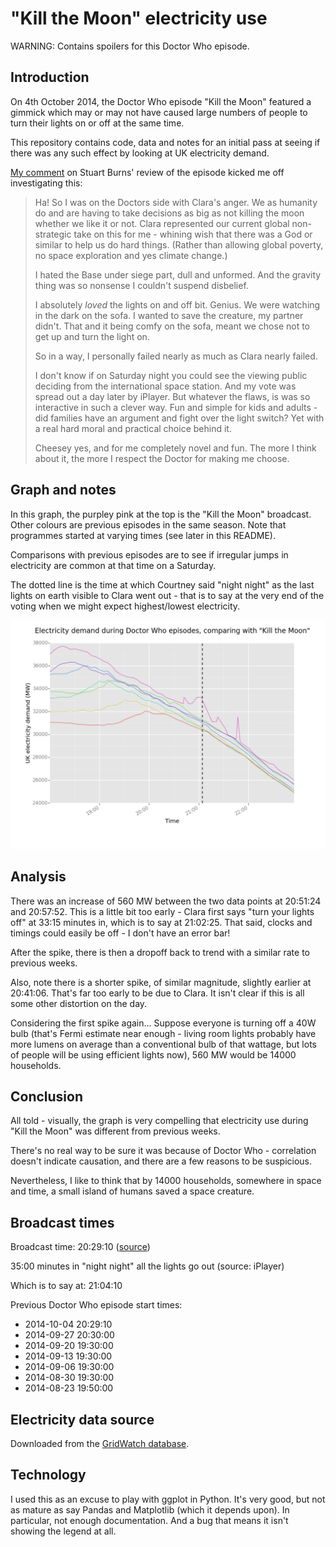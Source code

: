 "Kill the Moon" electricity use
===============================

WARNING: Contains spoilers for this Doctor Who episode.


Introduction
------------

On 4th October 2014, the Doctor Who episode "Kill the Moon" featured a gimmick
which may or may not have caused large numbers of people to turn their lights
on or off at the same time.

This repository contains code, data and notes for an initial pass at
seeing if there was any such effect by looking at UK electricity demand.

[My comment](http://feelinglistless.blogspot.co.uk/2014/10/kill-moon.html#comment-1621665672)
on Stuart Burns' review of the episode kicked me off investigating this:

> Ha! So I was on the Doctors side with Clara's anger. We as humanity do and are
> having to take decisions as big as not killing the moon whether we like it or
> not. Clara represented our current global non-strategic take on this for me -
> whining wish that there was a God or similar to help us do hard things. (Rather
> than allowing global poverty, no space exploration and yes climate change.)
> 
> I hated the Base under siege part, dull and unformed. And the gravity thing was
> so nonsense I couldn't suspend disbelief.
> 
> I absolutely *loved* the lights on and off bit. Genius. We were watching in the
> dark on the sofa. I wanted to save the creature, my partner didn't. That and it
> being comfy on the sofa, meant we chose not to get up and turn the light on.
> 
> So in a way, I personally failed nearly as much as Clara nearly failed.
> 
> I don't know if on Saturday night you could see the viewing public deciding
> from the international space station. And my vote was spread out a day later by
> iPlayer. But whatever the flaws, is was so interactive in such a clever way.
> Fun and simple for kids and adults - did families have an argument and fight
> over the light switch? Yet with a real hard moral and practical choice behind
> it.
> 
> Cheesey yes, and for me completely novel and fun. The more I think about it,
> the more I respect the Doctor for making me choose.  


Graph and notes
---------------

In this graph, the purpley pink at the top is the "Kill the Moon" broadcast.
Other colours are previous episodes in the same season. Note that programmes
started at varying times (see later in this README).

Comparisons with previous episodes are to see if irregular jumps in electricity
are common at that time on a Saturday.

The dotted line is the time at which Courtney said "night night" as the last
lights on earth visible to Clara went out - that is to say at the very end of
the voting when we might expect highest/lowest electricity.

![Kill the Moon electricity graph](https://raw.githubusercontent.com/frabcus/kill-the-moon/master/out.png)


Analysis
--------

There was an increase of 560 MW between the two data points at 20:51:24 and
20:57:52. This is a little bit too early - Clara first says "turn your lights
off" at 33:15 minutes in, which is to say at 21:02:25. That said, clocks and
timings could easily be off - I don't have an error bar!

After the spike, there is then a dropoff back to trend with a similar rate to
previous weeks.

Also, note there is a shorter spike, of similar magnitude, slightly earlier at
20:41:06. That's far too early to be due to Clara. It isn't clear if this is
all some other distortion on the day.

Considering the first spike again... Suppose everyone is turning off a 40W bulb
(that's Fermi estimate near enough - living room lights probably have more
lumens on average than a conventional bulb of that wattage, but lots of people
will be using efficient lights now), 560 MW would be 14000 households.


Conclusion
----------

All told - visually, the graph is very compelling that electricity use during
"Kill the Moon" was different from previous weeks. 

There's no real way to be sure it was because of Doctor Who - correlation
doesn't indicate causation, and there are a few reasons to be suspicious.

Nevertheless, I like to think that by 14000 households, somewhere in space and
time, a small island of humans saved a space creature.


Broadcast times
---------------

Broadcast time: 20:29:10 ([source](http://twidw.doctorwhonews.net/listing.php?bdid=52388))

35:00 minutes in "night night" all the lights go out (source: iPlayer)

Which is to say at: 21:04:10

Previous Doctor Who episode start times:

* 2014-10-04 20:29:10
* 2014-09-27 20:30:00
* 2014-09-20 19:30:00
* 2014-09-13 19:30:00
* 2014-09-06 19:30:00
* 2014-08-30 19:30:00
* 2014-08-23 19:50:00


Electricity data source
-----------------------

Downloaded from the [GridWatch database](http://www.gridwatch.templar.co.uk/download.php).


Technology
----------

I used this as an excuse to play with ggplot in Python. It's very good, but not
as mature as say Pandas and Matplotlib (which it depends upon). In particular,
not enough documentation. And a bug that means it isn't showing the legend
at all.




